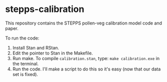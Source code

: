 stepps-calibration
==================

This repository contains the STEPPS pollen-veg calibration model code and paper.

To run the code:
1.  Install Stan and RStan.
2.  Edit the pointer to Stan in the Makefile.
3.  Run make. To compile `calibration.stan`, type: `make calibration.exe` in the terminal.
4.  Run the code. I'll make a script to do this so it's easy (now that our data set is fixed).



